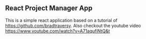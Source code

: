## React Project Manager App
This is a simple react application based on a tutorial of https://github.com/bradtraversy.
Also checkout the youtube video https://www.youtube.com/watch?v=A71aqufiNtQ&t
